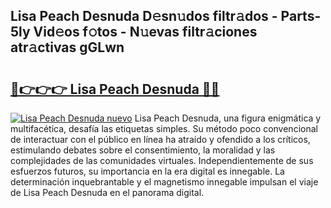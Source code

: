 ## Lisa Peach Desnuda D𝚎sn𝚞dos filtr𝚊dos - Parts-5ly Vid𝚎os f𝚘tos - N𝚞evas filtr𝚊ciones atr𝚊ctivas gGLwn

# <h2><a href="http://mb43tc.tromn.icu/?c=Lisa+Peach+Desnuda">🔗👉👉👉 Lisa Peach Desnuda 🔗🔗</a></h2>

[![Lisa Peach Desnuda nuevo](https://i.imgur.com/pEAQMta.gif)](http://mb43tc.tromn.icu/?c=Lisa+Peach+Desnuda)
Lisa Peach Desnuda, una figura enigmática y multifacética, desafía las etiquetas simples. Su método poco convencional de interactuar con el público en línea ha atraído y ofendido a los críticos, estimulando debates sobre el consentimiento, la moralidad y las complejidades de las comunidades virtuales. Independientemente de sus esfuerzos futuros, su importancia en la era digital es innegable. La determinación inquebrantable y el magnetismo innegable impulsan el viaje de Lisa Peach Desnuda en el panorama digital.
